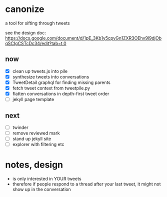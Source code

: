 # canonize
a tool for sifting through tweets

see the design doc: https://docs.google.com/document/d/1pE_3Kb1y5cpvGn1ZXR3OEhv9l9djObqSCIgCSTcDc34/edit?tab=t.0

## now

- [x] clean up tweets.js into pile
- [x] synthesize tweets into conversations
- [x] TweetDetail graphql for finding missing parents
- [x] fetch tweet context from tweetpile.py
- [x] flatten conversations in depth-first tweet order
- [ ] jekyll page template

## next

- [ ] twinder
- [ ] remove reviewed mark
- [ ] stand up jekyll site
- [ ] explorer with filtering etc

# notes, design

- is only interested in YOUR tweets
- therefore if people respond to a thread after your last tweet, it might not show up in the conversation